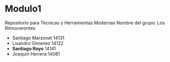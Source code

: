 # Modulo1
Repositorio para Técnicas y Herramientas Modernas 
Nombre del grupo: Los Ritmocerontes 
* Santiago Marzonet 14131
* Lisandro Gimenez 14122
* **Santiago Royo** 14141
* Joaquín Herrera 14081
